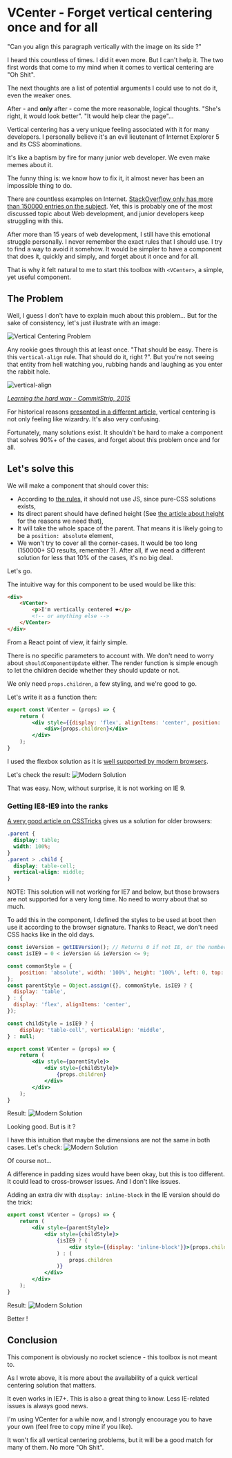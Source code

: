 # VCenter - Forget vertical centering once and for all

"Can you align this paragraph vertically with the image on its side ?"

I heard this countless of times. I did it even more. 
But I can't help it. The two first words that come to my mind when it comes to vertical centering are "Oh Shit".
 
The next thoughts are a list of potential arguments I could use to not do it, even the weaker ones.

After - and **only** after - come the more reasonable, logical thoughts. 
"She's right, it would look better".
"It would help clear the page"...

Vertical centering has a very unique feeling associated with it for many developers.
I personally believe it's an evil lieutenant of Internet Explorer 5 and its CSS abominations.

It's like a baptism by fire for many junior web developer.
We even make memes about it.

The funny thing is: we know how to fix it, it almost never has been an impossible thing to do. 

There are countless examples on Internet. 
[StackOverflow only has more than 150000 entries on the subject](https://www.google.com/search?client=firefox-b-d&q=site%3Astackoverflow.com+vertical+align+css).
Yet, this is probably one of the most discussed topic about Web development, and junior developers keep struggling with this.

After more than 15 years of web development, I still have this emotional struggle personally.
I never remember the exact rules that I should use. 
I try to find a way to avoid it somehow.
It would be simpler to have a component that does it, quickly and simply, and forget about it once and for all.

That is why it felt natural to me to start this toolbox with `<VCenter>`, a simple, yet useful component.

## The Problem
Well, I guess I don't have to explain much about this problem... 
But for the sake of consistency, let's just illustrate with an image: 

![Vertical Centering Problem](1.vcenter.problem.png)

Any rookie goes through this at least once. "That should be easy. There is this `vertical-align` rule. That should do it, right ?".
But you're not seeing that entity from hell watching you, rubbing hands and laughing as you enter the rabbit hole.

![vertical-align](1.vcenter.commitstrip.jpg)

*[Learning the hard way - CommitStrip, 2015](http://www.commitstrip.com/en/2015/05/21/learning-the-hard-way/)*

For historical reasons [presented in a different article](a.the-height-problem.md), vertical centering is not only feeling like wizardry.
It's also very confusing.

Fortunately, many solutions exist. 
It shouldn't be hard to make a component that solves 90%+ of the cases, and forget about this problem once and for all. 

## Let's solve this
We will make a component that should cover this: 
- According to [the rules](b.rules.md), it should not use JS, since pure-CSS solutions exists,
- Its direct parent should have defined height (See [the article about height](a.the-height-problem.md) for the reasons we need that),
- It will take the whole space of the parent. That means it is likely going to be a `position: absolute` element,
- We won't try to cover all the corner-cases. It would be too long (150000+ SO results, remember ?). 
After all, if we need a different solution for less that 10% of the cases, it's no big deal. 

Let's go.

The intuitive way for this component to be used would be like this: 
```HTML
<div>
    <VCenter>
        <p>I'm vertically centered ❤️</p>
        <!-- or anything else -->
    </VCenter>
</div>
```

From a React point of view, it fairly simple.

There is no specific parameters to account with.
We don't need to worry about `shouldComponentUpdate` either. 
The render function is simple enough to let the children decide whether they should update or not.

We only need `props.children`, a few styling, and we're good to go.

Let's write it as a function then:

```jsx harmony
export const VCenter = (props) => {
    return (
        <div style={{display: 'flex', alignItems: 'center', position: 'absolute', width: '100%', height: '100%', left: 0, top: 0}}>
            <div>{props.children}</div>
        </div>
    );
}
```

I used the flexbox solution as it is [well supported by modern browsers](https://caniuse.com/flexbox).

Let's check the result: 
![Modern Solution](1.vcenter.code1.png)

That was easy. Now, without surprise, it is not working on IE 9.

### Getting IE8-IE9 into the ranks

[A very good article on CSSTricks](https://css-tricks.com/centering-the-newest-coolest-way-vs-the-oldest-coolest-way/) gives us a solution for older browsers:
```CSS
.parent {
  display: table;
  width: 100%;
}
.parent > .child {
  display: table-cell;
  vertical-align: middle;
}
```
NOTE: This solution will not working for IE7 and below, but those browsers are not supported for a very long time. 
No need to worry about that so much.

To add this in the component, I defined the styles to be used at boot then use it according to the browser signature.
Thanks to React, we don't need CSS hacks like in the old days.

```jsx harmony
const ieVersion = getIEVersion(); // Returns 0 if not IE, or the number if IE
const isIE9 = 0 < ieVersion && ieVersion <= 9;

const commonStyle = { 
    position: 'absolute', width: '100%', height: '100%', left: 0, top: 0, 
};
const parentStyle = Object.assign({}, commonStyle, isIE9 ? {
  display: 'table',
} : {
  display: 'flex', alignItems: 'center', 
});

const childStyle = isIE9 ? {
    display: 'table-cell', verticalAlign: 'middle',
} : null;

export const VCenter = (props) => {
    return (
        <div style={parentStyle}>
            <div style={childStyle}>
                {props.children}
            </div>
        </div>
    );
}
```
Result:
![Modern Solution](1.vcenter.code1.png)

Looking good. But is it ? 

I have this intuition that maybe the dimensions are not the same in both cases. Let's check:
![Modern Solution](1.vcenter.code2.png)

Of course not... 

A difference in padding sizes would have been okay, but this is too different. 
It could lead to cross-browser issues. And I don't like issues.

Adding an extra div with `display: inline-block` in the IE version should do the trick:
```jsx harmony
export const VCenter = (props) => {
    return (
        <div style={parentStyle}>
            <div style={childStyle}>
                {isIE9 ? (
                    <div style={{display: 'inline-block'}}>{props.children}</div>
                ) : (
                    props.children
                )}
            </div>
        </div>
    );
}
```

Result:
![Modern Solution](1.vcenter.code3.png)

Better !

## Conclusion
This component is obviously no rocket science - this toolbox is not meant to. 

As I wrote above, it is more about the availability of a quick vertical centering solution that matters.

It even works in IE7+. This is also a great thing to know. Less IE-related issues is always good news.

I'm using VCenter for a while now, and I strongly encourage you to have your own (feel free to copy mine if you like).

It won't fix all vertical centering problems, but it will be a good match for many of them. No more "Oh Shit".

